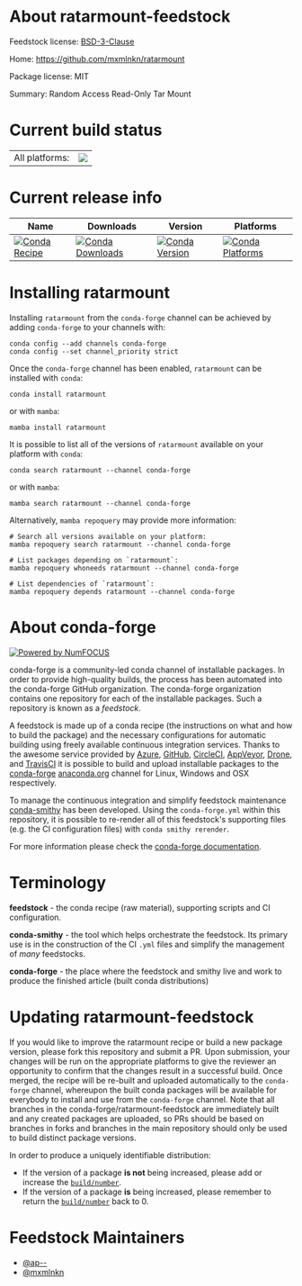 About ratarmount-feedstock
==========================

Feedstock license: [BSD-3-Clause](https://github.com/conda-forge/ratarmount-feedstock/blob/main/LICENSE.txt)

Home: https://github.com/mxmlnkn/ratarmount

Package license: MIT

Summary: Random Access Read-Only Tar Mount

Current build status
====================


<table><tr><td>All platforms:</td>
    <td>
      <a href="https://dev.azure.com/conda-forge/feedstock-builds/_build/latest?definitionId=18775&branchName=main">
        <img src="https://dev.azure.com/conda-forge/feedstock-builds/_apis/build/status/ratarmount-feedstock?branchName=main">
      </a>
    </td>
  </tr>
</table>

Current release info
====================

| Name | Downloads | Version | Platforms |
| --- | --- | --- | --- |
| [![Conda Recipe](https://img.shields.io/badge/recipe-ratarmount-green.svg)](https://anaconda.org/conda-forge/ratarmount) | [![Conda Downloads](https://img.shields.io/conda/dn/conda-forge/ratarmount.svg)](https://anaconda.org/conda-forge/ratarmount) | [![Conda Version](https://img.shields.io/conda/vn/conda-forge/ratarmount.svg)](https://anaconda.org/conda-forge/ratarmount) | [![Conda Platforms](https://img.shields.io/conda/pn/conda-forge/ratarmount.svg)](https://anaconda.org/conda-forge/ratarmount) |

Installing ratarmount
=====================

Installing `ratarmount` from the `conda-forge` channel can be achieved by adding `conda-forge` to your channels with:

```
conda config --add channels conda-forge
conda config --set channel_priority strict
```

Once the `conda-forge` channel has been enabled, `ratarmount` can be installed with `conda`:

```
conda install ratarmount
```

or with `mamba`:

```
mamba install ratarmount
```

It is possible to list all of the versions of `ratarmount` available on your platform with `conda`:

```
conda search ratarmount --channel conda-forge
```

or with `mamba`:

```
mamba search ratarmount --channel conda-forge
```

Alternatively, `mamba repoquery` may provide more information:

```
# Search all versions available on your platform:
mamba repoquery search ratarmount --channel conda-forge

# List packages depending on `ratarmount`:
mamba repoquery whoneeds ratarmount --channel conda-forge

# List dependencies of `ratarmount`:
mamba repoquery depends ratarmount --channel conda-forge
```


About conda-forge
=================

[![Powered by
NumFOCUS](https://img.shields.io/badge/powered%20by-NumFOCUS-orange.svg?style=flat&colorA=E1523D&colorB=007D8A)](https://numfocus.org)

conda-forge is a community-led conda channel of installable packages.
In order to provide high-quality builds, the process has been automated into the
conda-forge GitHub organization. The conda-forge organization contains one repository
for each of the installable packages. Such a repository is known as a *feedstock*.

A feedstock is made up of a conda recipe (the instructions on what and how to build
the package) and the necessary configurations for automatic building using freely
available continuous integration services. Thanks to the awesome service provided by
[Azure](https://azure.microsoft.com/en-us/services/devops/), [GitHub](https://github.com/),
[CircleCI](https://circleci.com/), [AppVeyor](https://www.appveyor.com/),
[Drone](https://cloud.drone.io/welcome), and [TravisCI](https://travis-ci.com/)
it is possible to build and upload installable packages to the
[conda-forge](https://anaconda.org/conda-forge) [anaconda.org](https://anaconda.org/)
channel for Linux, Windows and OSX respectively.

To manage the continuous integration and simplify feedstock maintenance
[conda-smithy](https://github.com/conda-forge/conda-smithy) has been developed.
Using the ``conda-forge.yml`` within this repository, it is possible to re-render all of
this feedstock's supporting files (e.g. the CI configuration files) with ``conda smithy rerender``.

For more information please check the [conda-forge documentation](https://conda-forge.org/docs/).

Terminology
===========

**feedstock** - the conda recipe (raw material), supporting scripts and CI configuration.

**conda-smithy** - the tool which helps orchestrate the feedstock.
                   Its primary use is in the construction of the CI ``.yml`` files
                   and simplify the management of *many* feedstocks.

**conda-forge** - the place where the feedstock and smithy live and work to
                  produce the finished article (built conda distributions)


Updating ratarmount-feedstock
=============================

If you would like to improve the ratarmount recipe or build a new
package version, please fork this repository and submit a PR. Upon submission,
your changes will be run on the appropriate platforms to give the reviewer an
opportunity to confirm that the changes result in a successful build. Once
merged, the recipe will be re-built and uploaded automatically to the
`conda-forge` channel, whereupon the built conda packages will be available for
everybody to install and use from the `conda-forge` channel.
Note that all branches in the conda-forge/ratarmount-feedstock are
immediately built and any created packages are uploaded, so PRs should be based
on branches in forks and branches in the main repository should only be used to
build distinct package versions.

In order to produce a uniquely identifiable distribution:
 * If the version of a package **is not** being increased, please add or increase
   the [``build/number``](https://docs.conda.io/projects/conda-build/en/latest/resources/define-metadata.html#build-number-and-string).
 * If the version of a package **is** being increased, please remember to return
   the [``build/number``](https://docs.conda.io/projects/conda-build/en/latest/resources/define-metadata.html#build-number-and-string)
   back to 0.

Feedstock Maintainers
=====================

* [@ap--](https://github.com/ap--/)
* [@mxmlnkn](https://github.com/mxmlnkn/)

